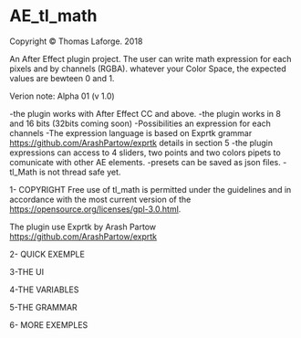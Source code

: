 # AE_tl_math
Copyright © Thomas Laforge. 2018


An After Effect plugin project.
The user can write math expression for each pixels and by channels (RGBA). 
whatever your Color Space, the expected values are bewteen 0 and 1.


Verion note: 
 Alpha 01 (v 1.0)
 
 -the plugin works with After Effect CC and above.
 -the plugin works in 8 and 16 bits (32bits coming soon)
 -Possibilities an expression for each channels
 -The expression language is based on Exprtk grammar  https://github.com/ArashPartow/exprtk
   details in section 5
 -the plugin expressions can access to 4 sliders, two points and two colors pipets to comunicate with other AE elements.
  -presets can be saved as json files.
 -tl_Math is not thread safe yet.



1- COPYRIGHT
Free  use  of  tl_math  is
permitted under the guidelines and in accordance with the most current
version of the https://opensource.org/licenses/gpl-3.0.html.

The plugin use Exprtk by Arash Partow
https://github.com/ArashPartow/exprtk



2- QUICK EXEMPLE


3-THE UI


4-THE VARIABLES


5-THE GRAMMAR


6- MORE EXEMPLES
